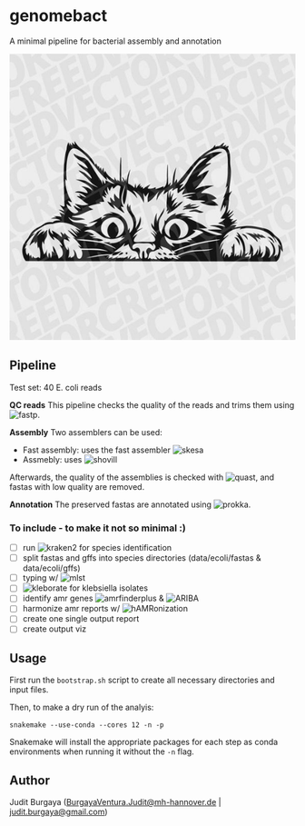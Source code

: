 # genomebact

A minimal pipeline for bacterial assembly and annotation

![GitHub Logo](config/img/logo.jpg)

## Pipeline

Test set: 40 E. coli reads

**QC reads**
This pipeline checks the quality of the reads and trims them using ![fastp](https://github.com/OpenGene/fastp).

**Assembly**
Two assemblers can be used:
- Fast assembly: uses the fast assembler ![skesa](https://github.com/ncbi/SKESA)
- Assmebly: uses ![shovill](https://github.com/tseemann/shovill)

Afterwards, the quality of the assemblies is checked with ![quast](https://github.com/ablab/quast), and fastas with low quality are removed.

**Annotation** 
 The preserved fastas are annotated using ![prokka](https://github.com/tseemann/prokka).


### **To include - to make it not so minimal :)**
- [ ] run ![kraken2](https://github.com/DerrickWood/kraken2) for species identification
- [ ] split fastas and gffs into species directories (data/ecoli/fastas & data/ecoli/gffs)
- [ ] typing w/ ![mlst](https://github.com/tseemann/mlst)
- [ ] ![kleborate](https://github.com/klebgenomics/Kleborate) for klebsiella isolates
- [ ] identify amr genes ![amrfinderplus](https://github.com/ncbi/amr) & ![ARIBA](https://github.com/sanger-pathogens/ariba)
- [ ] harmonize amr reports w/ ![hAMRonization](https://github.com/pha4ge/hAMRonization)
- [ ] create one single output report
- [ ] create output viz

## Usage
First run the ```bootstrap.sh``` script to create all necessary directories and input files.

Then, to make a dry run of the analyis:
```
snakemake --use-conda --cores 12 -n -p
```

Snakemake will install the appropriate packages for each step as conda environments when running it without the `-n` flag.

## Author
Judit Burgaya (BurgayaVentura.Judit@mh-hannover.de | judit.burgaya@gmail.com)

